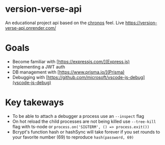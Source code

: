 # version-verse-api

An educational project api based on the [chronos](https://chronos.framer.website/) feel.
Live https://version-verse-api.onrender.com/

# Goals

- Become familiar with [https://expressjs.com/](Express.js)
- Implementing a JWT auth
- DB management with [https://www.prisma.io/](Prisma)
- Debugging with [https://github.com/microsoft/vscode-js-debug](vscode-js-debug)

# Key takeways

- To be able to attach a debugger a process use an `--inspect` flag
- On hot reload the child processes are not being killed use `--tree-kill` flag with ts-node or `process.on('SIGTERM', () => process.exit())`
- Bcrypt's function hash or hashSync will take forever if you set rounds to your favorite number (69) to reproduce `hash(password, 69)`
